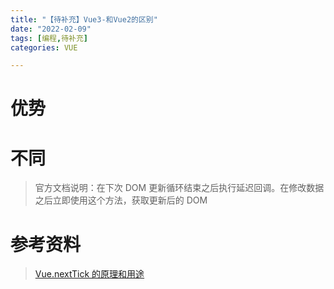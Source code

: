 ```yaml
---
title: "【待补充】Vue3-和Vue2的区别"
date: "2022-02-09"
tags: [编程,待补充]
categories: VUE

---
```


# 优势

# 不同

> 官方文档说明：在下次 DOM 更新循环结束之后执行延迟回调。在修改数据之后立即使用这个方法，获取更新后的 DOM

# 参考资料

> [Vue.nextTick 的原理和用途](https://segmentfault.com/a/1190000012861862)
>

